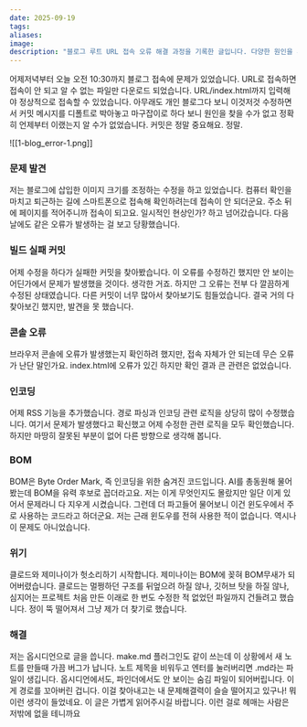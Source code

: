 ```yaml
---
date: 2025-09-19
tags:
aliases:
image:
description: "블로그 루트 URL 접속 오류 해결 과정을 기록한 글입니다. 다양한 원인을 추적한 끝에, 옵시디언 플러그인 버그로 생성된 보이지 않는 빈 마크다운 파일이 경로 문제를 일으켰음을 발견하고 해결한 경험을 공유합니다."
---
```

어제저녁부터 오늘 오전 10:30까지 블로그 접속에 문제가 있었습니다. URL로 접속하면 접속이 안 되고 알 수 없는 파일만 다운로드 되었습니다. URL/index.html까지 입력해야 정상적으로 접속할 수 있었습니다. 아무래도 개인 블로그다 보니 이것저것 수정하면서 커밋 메시지를 디폴트로 박아놓고 마구잡이로 하다 보니 원인을 찾을 수가 없고 정확히 언제부터 이랬는지 알 수가 없었습니다. 커밋은 정말 중요해요. 정말.

![[1-blog_error-1.png]]
### 문제 발견 

저는 블로그에 삽입한 이미지 크기를 조정하는 수정을 하고 있었습니다. 컴퓨터 확인을 마치고 퇴근하는 길에 스마트폰으로 접속해 확인하려는데 접속이 안 되더군요. 주소 뒤에 페이지를 적어주니까 접속이 되고요. 일시적인 현상인가? 하고 넘어갔습니다. 다음 날에도 같은 오류가 발생하는 걸 보고 당황했습니다. 
### 빌드 실패 커밋

어제 수정을 하다가 실패한 커밋을 찾아봤습니다. 이 오류를 수정하긴 했지만 안 보이는 어딘가에서 문제가 발생했을 것이다. 생각한 거죠. 하지만 그 오류는 전부 다 깔끔하게 수정된 상태였습니다. 다른 커밋이 너무 많아서 찾아보기도 힘들었습니다. 결국 거의 다 찾아보긴 했지만, 발견을 못 했습니다. 
### 콘솔 오류

브라우저 콘솔에 오류가 발생했는지 확인하려 했지만, 접속 자체가 안 되는데 무슨 오류가 난단 말인가요. index.html에 오류가 있긴 하지만 확인 결과 큰 관련은 없었습니다. 
### 인코딩

어제 RSS 기능을 추가했습니다. 경로 파싱과 인코딩 관련 로직을 상당히 많이 수정했습니다. 여기서 문제가 발생했다고 확신했고 어제 수정한 관련 로직을 모두 확인했습니다. 하지만 마땅히 잘못된 부분이 없어 다른 방향으로 생각해 봅니다. 
### BOM

BOM은 Byte Order Mark, 즉 인코딩을 위한 숨겨진 코드입니다. AI를 총동원해 물어봤는데 BOM을 유력 후보로 꼽더라고요. 저는 이게 무엇인지도 몰랐지만 일단 이게 있어서 문제라니 다 지우게 시켰습니다. 그런데 더 파고들어 물어보니 이건 윈도우에서 주로 사용하는 코드라고 하더군요. 저는 근래 윈도우를 전혀 사용한 적이 없습니다. 역시나 이 문제도 아니었습니다. 
### 위기

클로드와 제미나이가 헛소리하기 시작합니다. 제미나이는 BOM에 꽂혀 BOM무새가 되어버렸습니다. 클로드는 멀쩡하던 구조를 뒤엎으려 하질 않나, 깃허브 탓을 하질 않나, 심지어는 프로젝트 처음 만든 이래로 한 번도 수정한 적 없었던 파일까지 건들려고 했습니다. 정이 뚝 떨어져서 그냥 제가 더 찾기로 했습니다. 

### 해결

저는 옵시디언으로 글을 씁니다. make.md 플러그인도 같이 쓰는데 이 상황에서 새 노트를 만들때 가끔 버그가 납니다. 노트 제목을 비워두고 엔터를 눌러버리면 .md라는 파일이 생깁니다. 옵시디언에서도, 파인더에서도 안 보이는 숨김 파일이 되어버립니다. 이게 경로를 꼬아버린 겁니다. 이걸 찾아내고는 내 문제해결력이 슬슬 떨어지고 있구나! 뭐 이런 생각이 들었네요. 이 글은 가볍게 읽어주시길 바랍니다. 이런 걸로 헤매는 사람은 저밖에 없을 테니까요 